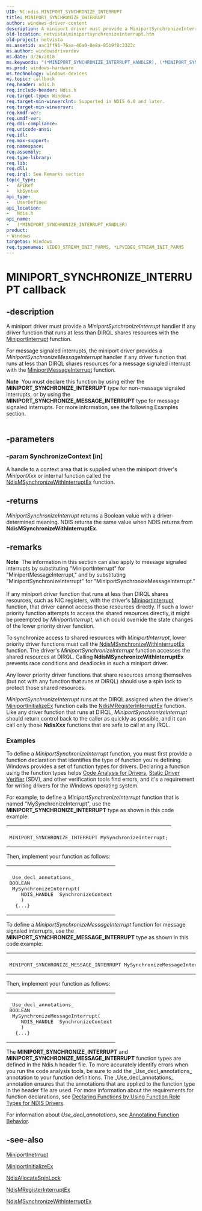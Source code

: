 ```yaml
---
UID: NC:ndis.MINIPORT_SYNCHRONIZE_INTERRUPT
title: MINIPORT_SYNCHRONIZE_INTERRUPT
author: windows-driver-content
description: A miniport driver must provide a MiniportSynchronizeInterrupt handler if any driver function that runs at less than DIRQL shares resources with the MiniportInterrupt function.
old-location: netvista\miniportsynchronizeinterrupt.htm
old-project: netvista
ms.assetid: aac1ff91-76aa-46a0-8e8a-85b9f8c3323c
ms.author: windowsdriverdev
ms.date: 3/26/2018
ms.keywords: "(*MINIPORT_SYNCHRONIZE_INTERRUPT_HANDLER), (*MINIPORT_SYNCHRONIZE_INTERRUPT_HANDLER) callback function [Network Drivers Starting with Windows Vista], MINIPORT_SYNCHRONIZE_INTERRUPT, MiniportSynchronizeInterrupt, MiniportSynchronizeInterrupt callback function [Network Drivers Starting with Windows Vista], ndis/MiniportSynchronizeInterrupt, ndis_interrupts_miniport_functions_ref_68ebc08d-67f9-42d8-9ade-669dc35a4242.xml, netvista.miniportsynchronizeinterrupt"
ms.prod: windows-hardware
ms.technology: windows-devices
ms.topic: callback
req.header: ndis.h
req.include-header: Ndis.h
req.target-type: Windows
req.target-min-winverclnt: Supported in NDIS 6.0 and later.
req.target-min-winversvr: 
req.kmdf-ver: 
req.umdf-ver: 
req.ddi-compliance: 
req.unicode-ansi: 
req.idl: 
req.max-support: 
req.namespace: 
req.assembly: 
req.type-library: 
req.lib: 
req.dll: 
req.irql: See Remarks section
topic_type:
-	APIRef
-	kbSyntax
api_type:
-	UserDefined
api_location:
-	Ndis.h
api_name:
-	(*MINIPORT_SYNCHRONIZE_INTERRUPT_HANDLER)
product:
- Windows
targetos: Windows
req.typenames: VIDEO_STREAM_INIT_PARMS, *LPVIDEO_STREAM_INIT_PARMS
---
```


# MINIPORT_SYNCHRONIZE_INTERRUPT callback


## -description


A miniport driver must provide a 
   <i>MiniportSynchronizeInterrupt</i> handler if any driver function that runs at less than DIRQL shares
   resources with the 
   <a href="https://msdn.microsoft.com/810503b9-75cd-4b38-ab1f-de240968ded6">MiniportInterrupt</a> function.

For message signaled interrupts, the miniport driver provides a <i>MiniportSynchronizeMessageInterrupt</i> handler if any driver function that runs at less than DIRQL shares resources for a message signaled interrupt with the <a href="https://msdn.microsoft.com/ec2e6f49-dc40-48e8-96dc-c9440a6662a3">MiniportMessageInterrupt</a> function.
<div class="alert"><b>Note</b>  You must declare this function by using either the <b>MINIPORT_SYNCHRONIZE_INTERRUPT</b> type for non-message signaled interrupts, or by using the <b>MINIPORT_SYNCHRONIZE_MESSAGE_INTERRUPT</b> type for message signaled interrupts. For
   more information, see the following Examples section.</div><div> </div>

## -parameters




### -param SynchronizeContext [in]

A handle to a context area that is supplied when the miniport driver's 
     <i>MiniportXxx</i> or internal function called the 
     <a href="https://msdn.microsoft.com/5dca9258-a3ae-43f4-a5aa-d591165d72ed">
     NdisMSynchronizeWithInterruptEx</a> function.


## -returns



<i>MiniportSynchronizeInterrupt</i> returns a Boolean value with a driver-determined meaning. NDIS
     returns the same value when NDIS returns from 
     <b>NdisMSynchronizeWithInterruptEx</b>.




## -remarks



<div class="alert"><b>Note</b>  The information in this section can also apply to message signaled interrupts by substituting "MiniportInterrupt" for "MiniportMessageInterrupt," and by substituting "MiniportSynchronizeInterrupt" for "MiniportSynchronizeMessageInterrupt."</div>
<div> </div>
If any miniport driver function that runs at less than DIRQL shares resources, such as NIC registers,
    with the driver's 
    <a href="https://msdn.microsoft.com/810503b9-75cd-4b38-ab1f-de240968ded6">MiniportInterrupt</a> function, that
    driver cannot access those resources directly. If such a lower priority function attempts to access the
    shared resources directly, it might be preempted by 
    <i>MiniportInterrupt</i>, which could override the state changes of the lower priority driver function.

To synchronize access to shared resources with 
    <i>MiniportInterrupt</i>, lower priority driver functions must call the 
    <a href="https://msdn.microsoft.com/5dca9258-a3ae-43f4-a5aa-d591165d72ed">
    NdisMSynchronizeWithInterruptEx</a> function. The driver's 
    <i>MiniportSynchronizeInterrupt</i> function accesses the shared resources at DIRQL. Calling 
    <b>NdisMSynchronizeWithInterruptEx</b> prevents race conditions and deadlocks in such a miniport
    driver.

Any lower priority driver functions that share resources among themselves (but not with any function
    that runs at DIRQL) should use a spin lock to protect those shared resources.

<i>MiniportSynchronizeInterrupt</i> runs at the DIRQL assigned when the driver's 
    <a href="https://msdn.microsoft.com/b146fa81-005b-4a6c-962d-4cb023ea790e">MiniportInitializeEx</a> function
    calls the 
    <a href="https://msdn.microsoft.com/db0b3d51-5bbb-45fb-8c45-dda8c2212b5f">
    NdisMRegisterInterruptEx</a> function. Like any driver function that runs at DIRQL, 
    <i>MiniportSynchronizeInterrupt</i> should return control back to the caller as quickly as possible, and
    it can call only those 
    <b>Ndis<i>Xxx</i></b> functions that are safe to call at any IRQL.

<h3><a id="Examples"></a><a id="examples"></a><a id="EXAMPLES"></a>Examples</h3>
To define a <i>MiniportSynchronizeInterrupt</i> function, you must first provide a function declaration that identifies the type of function you're defining. Windows provides a set of function types for drivers. Declaring a function using the function types helps <a href="https://msdn.microsoft.com/2F3549EF-B50F-455A-BDC7-1F67782B8DCA">Code Analysis for Drivers</a>, <a href="https://msdn.microsoft.com/74feeb16-387c-4796-987a-aff3fb79b556">Static Driver Verifier</a> (SDV), and other verification tools find errors, and it's a requirement for writing drivers for the Windows operating system.

For example, to define a <i>MiniportSynchronizeInterrupt</i> function that is named "MySynchronizeInterrupt", use the <b>MINIPORT_SYNCHRONIZE_INTERRUPT</b> type as shown in this code example:

<div class="code"><span codelanguage=""><table>
<tr>
<th></th>
</tr>
<tr>
<td>
<pre>MINIPORT_SYNCHRONIZE_INTERRUPT MySynchronizeInterrupt;</pre>
</td>
</tr>
</table></span></div>
Then, implement your function as follows:

<div class="code"><span codelanguage=""><table>
<tr>
<th></th>
</tr>
<tr>
<td>
<pre>_Use_decl_annotations_
BOOLEAN
 MySynchronizeInterrupt(
    NDIS_HANDLE  SynchronizeContext
    )
  {...}</pre>
</td>
</tr>
</table></span></div>
To define a <i>MiniportSynchronizeMessageInterrupt</i> function for message signaled interrupts, use the <b>MINIPORT_SYNCHRONIZE_MESSAGE_INTERRUPT</b> type as shown in this code example:

<div class="code"><span codelanguage=""><table>
<tr>
<th></th>
</tr>
<tr>
<td>
<pre>MINIPORT_SYNCHRONIZE_MESSAGE_INTERRUPT MySynchronizeMessageInterrupt;</pre>
</td>
</tr>
</table></span></div>
Then, implement your function as follows:

<div class="code"><span codelanguage=""><table>
<tr>
<th></th>
</tr>
<tr>
<td>
<pre>_Use_decl_annotations_
BOOLEAN
 MySynchronizeMessageInterrupt(
    NDIS_HANDLE  SynchronizeContext
    )
  {...}</pre>
</td>
</tr>
</table></span></div>
The <b>MINIPORT_SYNCHRONIZE_INTERRUPT</b> and <b>MINIPORT_SYNCHRONIZE_MESSAGE_INTERRUPT</b> function types are defined in the Ndis.h header file. To more accurately identify errors when you run the code analysis tools, be sure to add the _Use_decl_annotations_ annotation to your function definitions.  The _Use_decl_annotations_ annotation ensures that the annotations that are applied to the function type in the header file are used.  For more information about the requirements for function declarations, see <a href="https://msdn.microsoft.com/232c4272-0bf0-4a4e-9560-3bceeca8a3e3">Declaring Functions by Using Function Role Types for NDIS Drivers</a>.

For information about  _Use_decl_annotations_, see <a href="http://go.microsoft.com/fwlink/p/?linkid=286697">Annotating Function Behavior</a>. 




## -see-also




<a href="https://msdn.microsoft.com/810503b9-75cd-4b38-ab1f-de240968ded6">MiniportInetrrupt</a>



<a href="https://msdn.microsoft.com/b146fa81-005b-4a6c-962d-4cb023ea790e">MiniportInitializeEx</a>



<a href="https://msdn.microsoft.com/library/windows/hardware/ff561617">NdisAllocateSpinLock</a>



<a href="https://msdn.microsoft.com/library/windows/hardware/ff563649">NdisMRegisterInterruptEx</a>



<a href="https://msdn.microsoft.com/5dca9258-a3ae-43f4-a5aa-d591165d72ed">
   NdisMSynchronizeWithInterruptEx</a>
 

 

